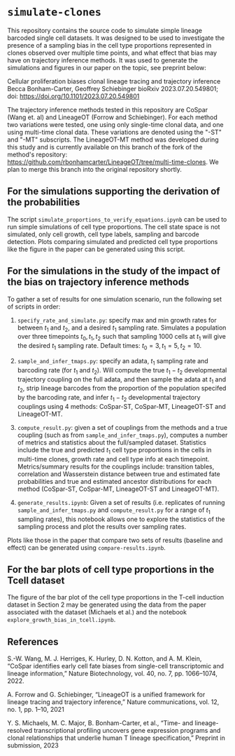 # `simulate-clones`

This repository contains the source code to simulate simple lineage barcoded single cell datasets. It was designed to be used to investigate the presence of a sampling bias in the cell type proportions represented in clones observed over multiple time points, and what effect that bias may have on trajectory inference methods. It was used to generate the simulations and figures in our paper on the topic, see preprint below:

Cellular proliferation biases clonal lineage tracing and trajectory inference
Becca Bonham-Carter, Geoffrey Schiebinger
bioRxiv 2023.07.20.549801; doi: https://doi.org/10.1101/2023.07.20.549801

The trajectory inference methods tested in this repository are CoSpar (Wang et. al) and LineageOT (Forrow and Schiebinger). For each method two variations were tested, one using only single-time clonal data, and one using multi-time clonal data. These variations are denoted using the "-ST" and "-MT" subscripts. The LineageOT-MT method was developed during this study and is currently available on this branch of the fork of the method's repository: https://github.com/rbonhamcarter/LineageOT/tree/multi-time-clones. We plan to merge this branch into the original repository shortly.

## For the simulations supporting the derivation of the probabilities

The script `simulate_proportions_to_verify_equations.ipynb` can be used to run simple simulations of cell type proportions. The cell state space is not simulated, only cell growth, cell type labels, sampling and barcode detection. Plots comparing simulated and predicted cell type proportions like the figure in the paper can be generated using this script.

## For the simulations in the study of the impact of the bias on trajectory inference methods

To gather a set of results for one simulation scenario, run the following set of scripts in order:

1. `specify_rate_and_simulate.py`: specify max and min growth rates for between $t_1$ and $t_2$, and a desired $t_1$ sampling rate. Simulates a population over three timepoints $t_0, t_1, t_2$ such that sampling 1000 cells at $t_1$ will give the desired $t_1$ sampling rate. Default times: $t_0=3, t_1=5, t_2=10$.

2. `sample_and_infer_tmaps.py`: specify an adata, $t_1$ sampling rate and barcoding rate (for $t_1$ and $t_2$). Will compute the true $t_1-t_2$ developmental trajectory coupling on the full adata, and then sample the adata at $t_1$ and $t_2$, strip lineage barcodes from the proportion of the population specifed by the barcoding rate, and infer $t_1-t_2$ developmental trajectory couplings using 4 methods: CoSpar-ST, CoSpar-MT, LineageOT-ST and LineageOT-MT.

3. `compute_result.py`: given a set of couplings from the methods and a true coupling (such as from `sample_and_infer_tmaps.py`), computes a number of metrics and statistics about the full/sampled dataset. Statistics include the true and predicted $t_1$ cell type proportions in the cells in multi-time clones, growth rate and cell type info at each timepoint. Metrics/summary results for the couplings include: transition tables, correlation and Wasserstein distance between true and estimated fate probabilities and true and estimated ancestor distributions for each method (CoSpar-ST, CoSpar-MT, LineageOT-ST and LineageOT-MT).

4. `generate_results.ipynb`: Given a set of results (i.e. replicates of running `sample_and_infer_tmaps.py` and `compute_result.py` for a range of $t_1$ sampling rates), this notebook allows one to explore the statistics of the sampling process and plot the results over sampling rates.

Plots like those in the paper that compare two sets of results (baseline and effect) can be generated using `compare-results.ipynb`.

## For the bar plots of cell type proportions in the Tcell dataset

The figure of the bar plot of the cell type proportions in the T-cell induction dataset in Section 2 may be generated using the data from the paper associated with the dataset (Michaels et al.) and the notebook `explore_growth_bias_in_tcell.ipynb`. 

## References

S.-W. Wang, M. J. Herriges, K. Hurley, D. N. Kotton, and A. M. Klein, “CoSpar identifies early cell
fate biases from single-cell transcriptomic and lineage information,” Nature Biotechnology, vol. 40,
no. 7, pp. 1066–1074, 2022.

A. Forrow and G. Schiebinger, “LineageOT is a unified framework for lineage tracing and trajectory
inference,” Nature communications, vol. 12, no. 1, pp. 1–10, 2021

Y. S. Michaels, M. C. Major, B. Bonham-Carter, et al., “Time- and lineage-resolved transcriptional
profiling uncovers gene expression programs and clonal relationships that underlie human T lineage
specification,” Preprint in submission, 2023
